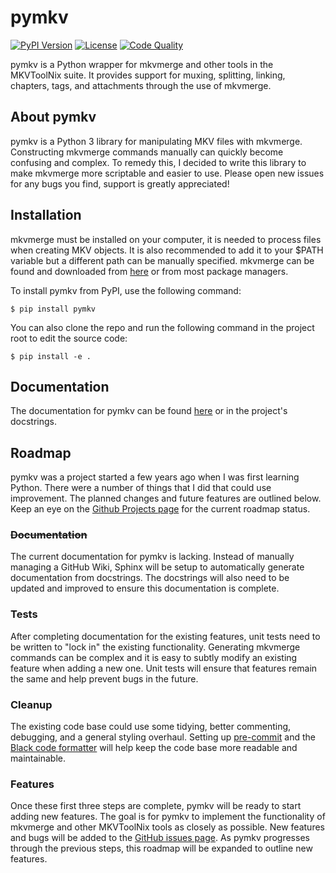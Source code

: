 # pymkv
[![PyPI Version](https://img.shields.io/pypi/v/pymkv.svg)](https://pypi.python.org/pypi/pymkv)
[![License](https://img.shields.io/github/license/sheldonkwoodward/pymkv.svg)](https://github.com/sheldonkwoodward/pymkv/LICENSE.txt)
[![Code Quality](https://api.codacy.com/project/badge/Grade/e1fe077d95f74a5886c557024777c26c)](https://api.codacy.com/project/badge/Grade/e1fe077d95f74a5886c557024777c26c)

pymkv is a Python wrapper for mkvmerge and other tools in the MKVToolNix suite. It provides support for muxing,
splitting, linking, chapters, tags, and attachments through the use of mkvmerge.

## About pymkv
pymkv is a Python 3 library for manipulating MKV files with mkvmerge. Constructing mkvmerge commands manually can
quickly become confusing and complex. To remedy this, I decided to write this library to make mkvmerge more
scriptable and easier to use. Please open new issues for any bugs you find, support is greatly appreciated!

## Installation
mkvmerge must be installed on your computer, it is needed to process files when creating MKV objects. It is also
recommended to add it to your $PATH variable but a different path can be manually specified. mkvmerge can be found
and downloaded from [here](https://mkvtoolnix.download/downloads.html) or from most package managers.

To install pymkv from PyPI, use the following command:

    $ pip install pymkv

You can also clone the repo and run the following command in the project root to edit the source code:

    $ pip install -e .

## Documentation
The documentation for pymkv can be found [here](https://pymkv.shel.dev) or in the project's docstrings.

## Roadmap
pymkv was a project started a few years ago when I was first learning Python. There were a number of things that I
did that could use improvement. The planned changes and future features are outlined below. Keep an eye on the [Github
Projects page](https://github.com/sheldonkwoodward/pymkv/projects) for the current roadmap status.

### ~~Documentation~~
The current documentation for pymkv is lacking. Instead of manually managing a GitHub Wiki, Sphinx will be setup to
automatically generate documentation from docstrings. The docstrings will also need to be updated and improved to
ensure this documentation is complete.

### Tests
After completing documentation for the existing features, unit tests need to be written to "lock in" the existing
functionality. Generating mkvmerge commands can be complex and it is easy to subtly modify an existing feature when
adding a new one. Unit tests will ensure that features remain the same and help prevent bugs in the future.

### Cleanup
The existing code base could use some tidying, better commenting, debugging, and a general styling overhaul. Setting up
[pre-commit](https://pre-commit.com/) and the [Black code formatter](https://github.com/psf/black) will help keep the
code base more readable and maintainable.

### Features
Once these first three steps are complete, pymkv will be ready to start adding new features. The goal is for pymkv to
implement the functionality of mkvmerge and other MKVToolNix tools as closely as possible. New features and bugs will
be added to the [GitHub issues page](https://github.com/sheldonkwoodward/pymkv/issues). As pymkv progresses through
the previous steps, this roadmap will be expanded to outline new features.
